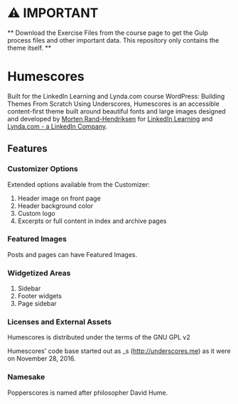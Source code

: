 # :warning: IMPORTANT
** Download the Exercise Files from the course page to get the Gulp process files and other important data. This repository only contains the theme itself. **

# Humescores
Built for the LinkedIn Learning and Lynda.com course WordPress: Building Themes From Scratch Using Underscores, Humescores is an accessible content-first theme built around beautiful fonts and large images designed and developed by [Morten Rand-Hendriksen](http://mor10.com) for [LinkedIn Learning](https://www.linkedin.com/learning/instructors/725535) and [Lynda.com - a LinkedIn Company](https://lynda.com/mor10).
## Features

### Customizer Options
Extended options available from the Customizer:

1. Header image on front page
2. Header background color
3. Custom logo
4. Excerpts or full content in index and archive pages

### Featured Images
Posts and pages can have Featured Images.

### Widgetized Areas
1. Sidebar
2. Footer widgets
3. Page sidebar

### Licenses and External Assets
Humescores is distributed under the terms of the GNU GPL v2

Humescores' code base started out as _s (http://underscores.me) as it were on November 28, 2016.

### Namesake
Popperscores is named after philosopher David Hume.
